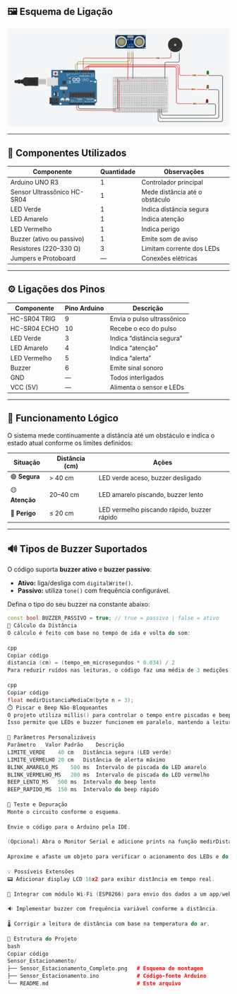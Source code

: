 ## 🖼️ Esquema de Ligação

![Sensor de Estacionamento](Sensor_Estacionamento_Completo.png)

---

## 🔧 Componentes Utilizados

| Componente | Quantidade | Observações |
|-------------|-------------|-------------|
| Arduino UNO R3 | 1 | Controlador principal |
| Sensor Ultrassônico HC-SR04 | 1 | Mede distância até o obstáculo |
| LED Verde | 1 | Indica distância segura |
| LED Amarelo | 1 | Indica atenção |
| LED Vermelho | 1 | Indica perigo |
| Buzzer (ativo ou passivo) | 1 | Emite som de aviso |
| Resistores (220–330 Ω) | 3 | Limitam corrente dos LEDs |
| Jumpers e Protoboard | — | Conexões elétricas |

---

## ⚙️ Ligações dos Pinos

| Componente | Pino Arduino | Descrição |
|-------------|---------------|------------|
| HC-SR04 TRIG | 9 | Envia o pulso ultrassônico |
| HC-SR04 ECHO | 10 | Recebe o eco do pulso |
| LED Verde | 3 | Indica “distância segura” |
| LED Amarelo | 4 | Indica “atenção” |
| LED Vermelho | 5 | Indica “alerta” |
| Buzzer | 6 | Emite sinal sonoro |
| GND | — | Todos interligados |
| VCC (5V) | — | Alimenta o sensor e LEDs |

---

## 🧩 Funcionamento Lógico

O sistema mede continuamente a distância até um obstáculo e indica o estado atual conforme os limites definidos:

| Situação | Distância (cm) | Ações |
|-----------|----------------|-------|
| 🟢 **Segura** | > 40 cm | LED verde aceso, buzzer desligado |
| 🟡 **Atenção** | 20–40 cm | LED amarelo piscando, buzzer lento |
| 🔴 **Perigo** | ≤ 20 cm | LED vermelho piscando rápido, buzzer rápido |

---

## 🔊 Tipos de Buzzer Suportados

O código suporta **buzzer ativo** e **buzzer passivo**:

- **Ativo:** liga/desliga com `digitalWrite()`.
- **Passivo:** utiliza `tone()` com frequência configurável.

Defina o tipo do seu buzzer na constante abaixo:
```cpp
const bool BUZZER_PASSIVO = true; // true = passivo | false = ativo
🧮 Cálculo da Distância
O cálculo é feito com base no tempo de ida e volta do som:

cpp
Copiar código
distancia (cm) = (tempo_em_microsegundos * 0.034) / 2
Para reduzir ruídos nas leituras, o código faz uma média de 3 medições válidas:

cpp
Copiar código
float medirDistanciaMediaCm(byte n = 3);
⏱️ Piscar e Beep Não-Bloqueantes
O projeto utiliza millis() para controlar o tempo entre piscadas e beeps, sem usar delay().
Isso permite que LEDs e buzzer funcionem em paralelo, mantendo a leitura do sensor fluida.

🧰 Parâmetros Personalizáveis
Parâmetro	Valor Padrão	Descrição
LIMITE_VERDE	40 cm	Distância segura (LED verde)
LIMITE_VERMELHO	20 cm	Distância de alerta máximo
BLINK_AMARELO_MS	500 ms	Intervalo de piscada do LED amarelo
BLINK_VERMELHO_MS	200 ms	Intervalo de piscada do LED vermelho
BEEP_LENTO_MS	500 ms	Intervalo do beep lento
BEEP_RAPIDO_MS	150 ms	Intervalo do beep rápido

🧪 Teste e Depuração
Monte o circuito conforme o esquema.

Envie o código para o Arduino pela IDE.

(Opcional) Abra o Monitor Serial e adicione prints na função medirDistanciaMediaCm() para acompanhar as leituras.

Aproxime e afaste um objeto para verificar o acionamento dos LEDs e do buzzer.

💡 Possíveis Extensões
📟 Adicionar display LCD 16x2 para exibir distância em tempo real.

📶 Integrar com módulo Wi-Fi (ESP8266) para envio dos dados a um app/web.

🔉 Implementar buzzer com frequência variável conforme a distância.

🌡️ Corrigir a leitura de distância com base na temperatura do ar.

📁 Estrutura do Projeto
bash
Copiar código
Sensor_Estacionamento/
├── Sensor_Estacionamento_Completo.png   # Esquema de montagem
├── Sensor_Estacionamento.ino            # Código-fonte Arduino
└── README.md                            # Este arquivo
